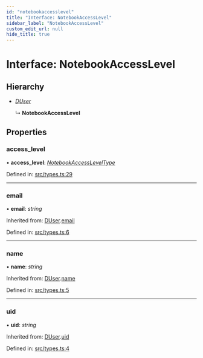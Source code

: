 ```yaml
---
id: "notebookaccesslevel"
title: "Interface: NotebookAccessLevel"
sidebar_label: "NotebookAccessLevel"
custom_edit_url: null
hide_title: true
---
```


# Interface: NotebookAccessLevel

## Hierarchy

* [*DUser*](duser.md)

  ↳ **NotebookAccessLevel**

## Properties

### access\_level

• **access\_level**: [*NotebookAccessLevelType*](../modules.md#notebookaccessleveltype)

Defined in: [src/types.ts:29](https://github.com/actually-colab/editor/blob/0e7786b/client/src/types.ts#L29)

___

### email

• **email**: *string*

Inherited from: [DUser](duser.md).[email](duser.md#email)

Defined in: [src/types.ts:6](https://github.com/actually-colab/editor/blob/0e7786b/client/src/types.ts#L6)

___

### name

• **name**: *string*

Inherited from: [DUser](duser.md).[name](duser.md#name)

Defined in: [src/types.ts:5](https://github.com/actually-colab/editor/blob/0e7786b/client/src/types.ts#L5)

___

### uid

• **uid**: *string*

Inherited from: [DUser](duser.md).[uid](duser.md#uid)

Defined in: [src/types.ts:4](https://github.com/actually-colab/editor/blob/0e7786b/client/src/types.ts#L4)
